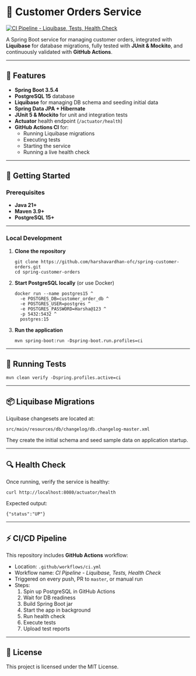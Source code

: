 # 🛒 Customer Orders Service

[![CI Pipeline - Liquibase, Tests, Health Check](https://github.com/harshavardhan-ofc/spring-customer-orders/actions/workflows/ci.yml/badge.svg)](https://github.com/harshavardhan-ofc/spring-customer-orders/actions/workflows/ci.yml)

A Spring Boot service for managing customer orders, integrated with **Liquibase** for database migrations, fully tested with **JUnit & Mockito**, and continuously validated with **GitHub Actions**.

---

## 📌 Features
- **Spring Boot 3.5.4**
- **PostgreSQL 15** database
- **Liquibase** for managing DB schema and seeding initial data
- **Spring Data JPA + Hibernate**
- **JUnit 5 & Mockito** for unit and integration tests
- **Actuator** health endpoint (`/actuator/health`)
- **GitHub Actions CI** for:
  - Running Liquibase migrations
  - Executing tests
  - Starting the service
  - Running a live health check

---

## 🚀 Getting Started

### Prerequisites
- **Java 21+**
- **Maven 3.9+**
- **PostgreSQL 15+**

---

### Local Development

1. **Clone the repository**
   ```
   git clone https://github.com/harshavardhan-ofc/spring-customer-orders.git
   cd spring-customer-orders
   ```

2. **Start PostgreSQL locally** (or use Docker)
   ```
   docker run --name postgres15 ^
     -e POSTGRES_DB=customer_order_db ^
     -e POSTGRES_USER=postgres ^
     -e POSTGRES_PASSWORD=Harsha@123 ^
     -p 5432:5432 ^
     postgres:15
   ```

3. **Run the application**
   ```
   mvn spring-boot:run -Dspring-boot.run.profiles=ci
   ```

---

## 🧪 Running Tests
```
mvn clean verify -Dspring.profiles.active=ci
```

---

## 📦 Liquibase Migrations
Liquibase changesets are located at:
```
src/main/resources/db/changelog/db.changelog-master.xml
```
They create the initial schema and seed sample data on application startup.

---

## 🔍 Health Check
Once running, verify the service is healthy:
```
curl http://localhost:8080/actuator/health
```
Expected output:
```
{"status":"UP"}
```

---

## ⚡ CI/CD Pipeline
This repository includes **GitHub Actions** workflow:
- Location: `.github/workflows/ci.yml`
- Workflow name: *CI Pipeline - Liquibase, Tests, Health Check*
- Triggered on every push, PR to `master`, or manual run
- Steps:
  1. Spin up PostgreSQL in GitHub Actions
  2. Wait for DB readiness
  3. Build Spring Boot jar
  4. Start the app in background
  5. Run health check
  6. Execute tests
  7. Upload test reports

---

## 📜 License
This project is licensed under the MIT License.
```
